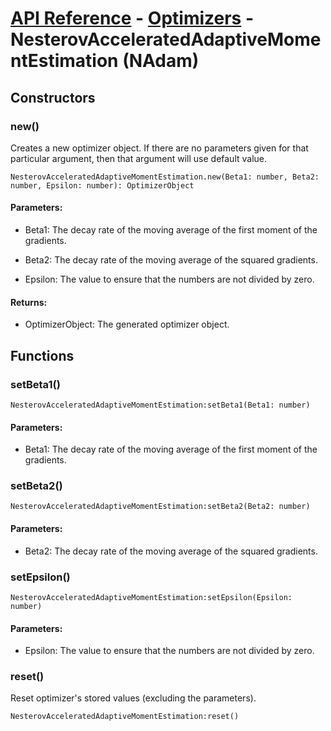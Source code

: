 # [API Reference](../../API.md) - [Optimizers](../Optimizers.md) - NesterovAcceleratedAdaptiveMomentEstimation (NAdam)

## Constructors

### new()

Creates a new optimizer object. If there are no parameters given for that particular argument, then that argument will use default value.

```
NesterovAcceleratedAdaptiveMomentEstimation.new(Beta1: number, Beta2: number, Epsilon: number): OptimizerObject
```

#### Parameters:

* Beta1: The decay rate of the moving average of the first moment of the gradients.

* Beta2: The decay rate of the moving average of the squared gradients.

* Epsilon: The value to ensure that the numbers are not divided by zero.

#### Returns:

* OptimizerObject: The generated optimizer object.

## Functions

### setBeta1()

```
NesterovAcceleratedAdaptiveMomentEstimation:setBeta1(Beta1: number)
```

#### Parameters:

* Beta1: The decay rate of the moving average of the first moment of the gradients.

### setBeta2()

```
NesterovAcceleratedAdaptiveMomentEstimation:setBeta2(Beta2: number)
```

#### Parameters:

* Beta2: The decay rate of the moving average of the squared gradients.

### setEpsilon()

```
NesterovAcceleratedAdaptiveMomentEstimation:setEpsilon(Epsilon: number)
```

#### Parameters:

* Epsilon: The value to ensure that the numbers are not divided by zero.

### reset()

Reset optimizer's stored values (excluding the parameters).

```
NesterovAcceleratedAdaptiveMomentEstimation:reset()
```

